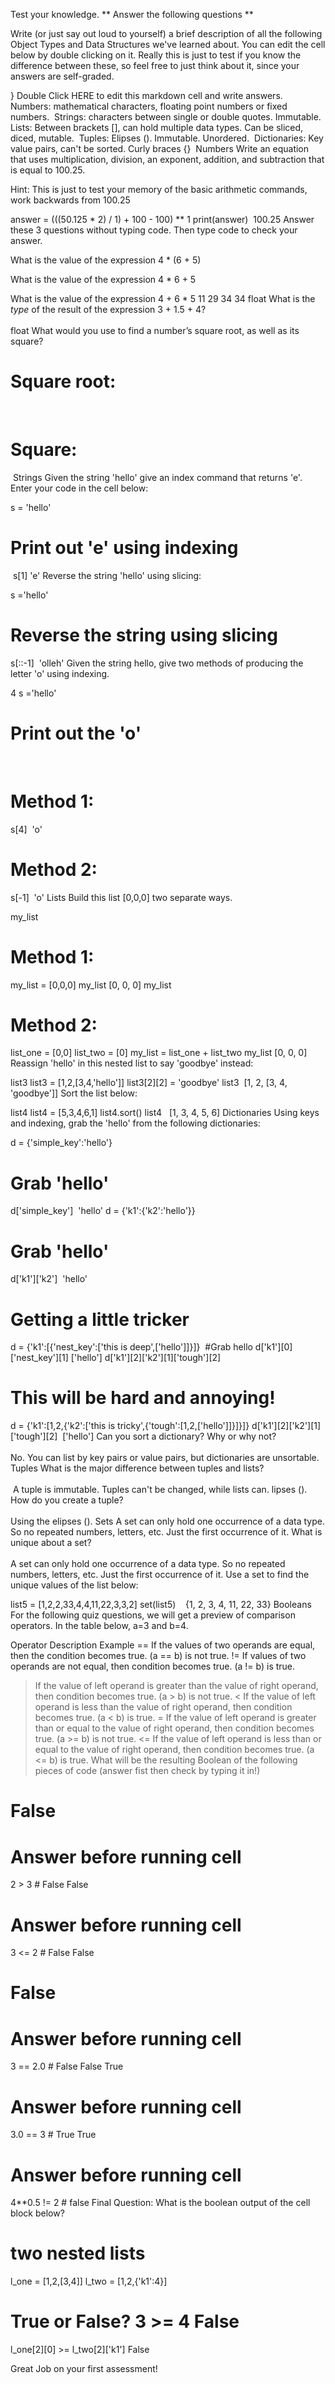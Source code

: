 
Test your knowledge.
** Answer the following questions **

Write (or just say out loud to yourself) a brief description of all the following Object Types and Data Structures we've learned about. You can edit the cell below by double clicking on it. Really this is just to test if you know the difference between these, so feel free to just think about it, since your answers are self-graded.

}
Double Click HERE to edit this markdown cell and write answers.
​
Numbers: mathematical characters, floating point numbers or fixed numbers. 
​
Strings: characters between single or double quotes. Immutable. 
​
Lists: Between brackets [], can hold multiple data types. Can be sliced, diced, mutable. 
​
Tuples: Elipses (). Immutable. Unordered. 
​
Dictionaries: Key value pairs, can't be sorted. Curly braces {}
​
Numbers
Write an equation that uses multiplication, division, an exponent, addition, and subtraction that is equal to 100.25.

Hint: This is just to test your memory of the basic arithmetic commands, work backwards from 100.25

answer = (((50.125 * 2) / 1) + 100 - 100) ** 1
print(answer)
​
100.25
Answer these 3 questions without typing code. Then type code to check your answer.

What is the value of the expression 4 * (6 + 5)

What is the value of the expression 4 * 6 + 5 

What is the value of the expression 4 + 6 * 5 
11
29 
34
34
float
What is the *type* of the result of the expression 3 + 1.5 + 4?<br><br> float
What would you use to find a number’s square root, as well as its square? 
# Square root: 
​
# Square:
​
Strings
Given the string 'hello' give an index command that returns 'e'. Enter your code in the cell below:

s = 'hello'
# Print out 'e' using indexing
​
s[1]
'e'
Reverse the string 'hello' using slicing:

s ='hello'
# Reverse the string using slicing
s[::-1]
​
'olleh'
Given the string hello, give two methods of producing the letter 'o' using indexing.

4
s ='hello'
# Print out the 'o'
​
# Method 1:
s[4]
​
'o'
# Method 2:
s[-1]
​
'o'
Lists
Build this list [0,0,0] two separate ways.

my_list
# Method 1:
my_list = [0,0,0]
my_list
[0, 0, 0]
my_list
# Method 2:
list_one = [0,0]
list_two = [0]
my_list = list_one + list_two
my_list
[0, 0, 0]
Reassign 'hello' in this nested list to say 'goodbye' instead:

list3
list3 = [1,2,[3,4,'hello']]
list3[2][2] = 'goodbye'
list3
​
[1, 2, [3, 4, 'goodbye']]
Sort the list below:

list4
list4 = [5,3,4,6,1]
list4.sort()
list4
​
​
[1, 3, 4, 5, 6]
Dictionaries
Using keys and indexing, grab the 'hello' from the following dictionaries:

d = {'simple_key':'hello'}
# Grab 'hello'
d['simple_key']
​
'hello'
d = {'k1':{'k2':'hello'}}
# Grab 'hello'
d['k1']['k2']
​
'hello'
# Getting a little tricker
d = {'k1':[{'nest_key':['this is deep',['hello']]}]}
​
#Grab hello
d['k1'][0]['nest_key'][1]
['hello']
d['k1'][2]['k2'][1]['tough'][2]
# This will be hard and annoying!
d = {'k1':[1,2,{'k2':['this is tricky',{'tough':[1,2,['hello']]}]}]}
d['k1'][2]['k2'][1]['tough'][2]
​
['hello']
Can you sort a dictionary? Why or why not?<br><br>
No. You can list by key pairs or value pairs, but dictionaries are unsortable. 
Tuples
What is the major difference between tuples and lists?<br><br>
​
A tuple is immutable. Tuples can't be changed, while lists can. 
lipses ().
How do you create a tuple?<br><br>
Using the elipses ().
Sets
A set can only hold one occurrence of a data type. So no repeated numbers, letters, etc. Just the first occurrence of it. 
What is unique about a set?<br><br>
A set can only hold one occurrence of a data type. So no repeated numbers, letters, etc. Just the first occurrence of it. 
Use a set to find the unique values of the list below:

list5 = [1,2,2,33,4,4,11,22,3,3,2]
set(list5)
​
​
​
{1, 2, 3, 4, 11, 22, 33}
Booleans
For the following quiz questions, we will get a preview of comparison operators. In the table below, a=3 and b=4.

Operator	Description	Example
==	If the values of two operands are equal, then the condition becomes true.	(a == b) is not true.
!=	If values of two operands are not equal, then condition becomes true.	(a != b) is true.
>	If the value of left operand is greater than the value of right operand, then condition becomes true.	(a > b) is not true.
<	If the value of left operand is less than the value of right operand, then condition becomes true.	(a < b) is true.
>=	If the value of left operand is greater than or equal to the value of right operand, then condition becomes true.	(a >= b) is not true.
<=	If the value of left operand is less than or equal to the value of right operand, then condition becomes true.	(a <= b) is true.
What will be the resulting Boolean of the following pieces of code (answer fist then check by typing it in!)

 # False
# Answer before running cell
2 > 3 # False
False
# Answer before running cell
3 <= 2 # False
False
 # False
# Answer before running cell
3 == 2.0 # False
False
True
# Answer before running cell
3.0 == 3 # True
True
# Answer before running cell
4**0.5 != 2 # false
Final Question: What is the boolean output of the cell block below?

# two nested lists
l_one = [1,2,[3,4]]
l_two = [1,2,{'k1':4}]
​
# True or False? 3 >= 4 False
l_one[2][0] >= l_two[2]['k1']
False

Great Job on your first assessment!
